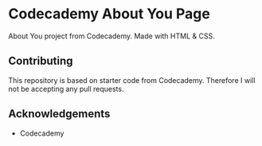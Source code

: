# Codecademy About You Page
About You project from Codecademy. Made with HTML & CSS.

## Contributing
This repository is based on starter code from Codecademy. Therefore I will not be accepting any pull requests.

## Acknowledgements
* Codecademy
